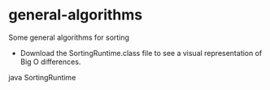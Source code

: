 # general-algorithms
Some general algorithms for sorting

- Download the SortingRuntime.class file to see a visual representation of Big O differences.

java SortingRuntime
